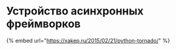 # Устройство асинхронных фреймворков

{% embed url="https://xakep.ru/2015/02/21/python-tornado/" %}
